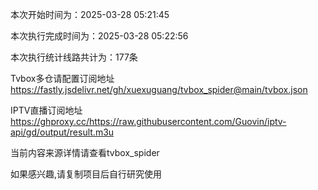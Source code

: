 
本次开始时间为：2025-03-28 05:21:45

本次执行完成时间为：2025-03-28 05:22:56

本次执行统计线路共计为：177条

Tvbox多仓请配置订阅地址 https://fastly.jsdelivr.net/gh/xuexuguang/tvbox_spider@main/tvbox.json

IPTV直播订阅地址 https://ghproxy.cc/https://raw.githubusercontent.com/Guovin/iptv-api/gd/output/result.m3u

当前内容来源详情请查看tvbox_spider

如果感兴趣,请复制项目后自行研究使用
